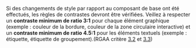 Si des changements de style par rapport au composant de base ont été effectués, les règles de contrastes devront être vérifiées. Veillez à respecter un **contraste minimum de ratio 3:1** pour chaque élément graphique (exemple : couleur de la bordure, couleur de la zone circulaire interactive) et un **contraste minimum de ratio 4.5:1** pour les éléments textuels (exemple : étiquette, étiquette de groupement).(RGAA critère [3.2](https://accessibilite.public.lu/fr/rgaa4.1.2/criteres.html#crit-3-2) et [3.3](https://accessibilite.public.lu/fr/rgaa4.1.2/criteres.html#crit-3-3))